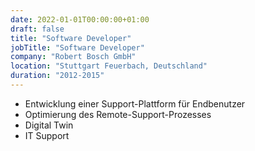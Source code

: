 ```yaml
---
date: 2022-01-01T00:00:00+01:00
draft: false
title: "Software Developer"
jobTitle: "Software Developer"
company: "Robert Bosch GmbH"
location: "Stuttgart Feuerbach, Deutschland"
duration: "2012-2015"
---
```

- Entwicklung einer Support-Plattform für Endbenutzer
- Optimierung des Remote-Support-Prozesses
- Digital Twin
- IT Support
